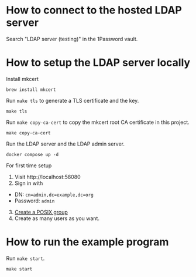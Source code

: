 # How to connect to the hosted LDAP server

Search "LDAP server (testing)" in the 1Password vault.

# How to setup the LDAP server locally

Install mkcert

```
brew install mkcert
```

Run `make tls` to generate a TLS certificate and the key.

```
make tls
```

Run `make copy-ca-cert` to copy the mkcert root CA certificate in this project.

```
make copy-ca-cert
```

Run the LDAP server and the LDAP admin server.

```
docker compose up -d
```

For first time setup

1. Visit http://localhost:58080
2. Sign in with
  - DN: `cn=admin,dc=example,dc=org`
  - Password: `admin`
3. [Create a POSIX group](https://www.alibabacloud.com/blog/how-to-install-openldap-and-phpldapadmin-on-ubuntu-16-04_594318)
4. Create as many users as you want.

# How to run the example program

Run `make start`.

```
make start
```
